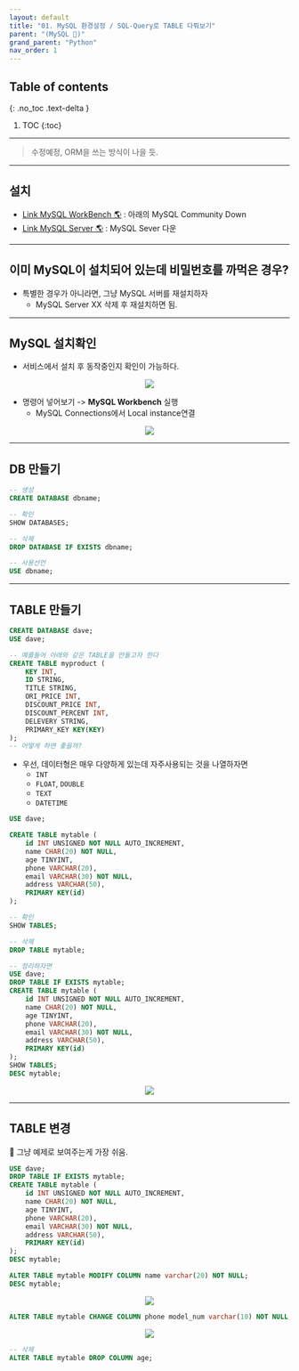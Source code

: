 ```yaml
---
layout: default
title: "01. MySQL 환경설정 / SQL-Query로 TABLE 다뤄보기"
parent: "(MySQL 💾)"
grand_parent: "Python"
nav_order: 1
---
```


## Table of contents
{: .no_toc .text-delta }

1. TOC
{:toc}

---

> 수정예정, ORM을 쓰는 방식이 나을 듯.

---

## 설치

* [Link MySQL WorkBench 🌎](https://www.mysql.com/downloads/) : 아래의 MySQL Community Down
* [Link MySQL Server 🌎](https://dev.mysql.com/downloads/mysql/) : MySQL Sever 다운

---

## 이미 MySQL이 설치되어 있는데 비밀번호를 까먹은 경우?

* 특별한 경우가 아니라면, 그냥 MySQL 서버를 재설치하자
  * MySQL Server XX 삭제 후 재설치하면 됨.

---

## MySQL 설치확인

* 서비스에서 설치 후 동작중인지 확인이 가능하다.

<p align="center">
  <img src="https://taehyungs-programming-blog.github.io/blog/assets/images/python/mysql/mysql-1-1.png"/>
</p>

* 명령어 넣어보기 -> **MySQL Workbench** 실행
  * MySQL Connections에서 Local instance연결

<p align="center">
  <img src="https://taehyungs-programming-blog.github.io/blog/assets/images/python/mysql/mysql-1-2.png"/>
</p>

---

## DB 만들기

```sql
-- 생성
CREATE DATABASE dbname;

-- 확인
SHOW DATABASES;

-- 삭제
DROP DATABASE IF EXISTS dbname;

-- 사용선언
USE dbname;
```

---

## TABLE 만들기

```sql
CREATE DATABASE dave;
USE dave;

-- 예를들어 아래와 같은 TABLE을 만들고자 한다
CREATE TABLE myproduct (
    KEY INT,
    ID STRING,
    TITLE STRING,
    ORI_PRICE INT,
    DISCOUNT_PRICE INT,
    DISCOUNT_PERCENT INT,
    DELEVERY STRING,
    PRIMARY_KEY KEY(KEY)
);
-- 어떻게 하면 좋을까?
```

* 우선, 데이터형은 매우 다양하게 있는데 자주사용되는 것을 나열하자면
    * `INT`
    * `FLOAT`, `DOUBLE`
    * `TEXT`
    * `DATETIME`

```sql
USE dave;

CREATE TABLE mytable (
    id INT UNSIGNED NOT NULL AUTO_INCREMENT,
    name CHAR(20) NOT NULL,
    age TINYINT,
    phone VARCHAR(20),
    email VARCHAR(30) NOT NULL,
    address VARCHAR(50),
    PRIMARY KEY(id)
);

-- 확인
SHOW TABLES;

-- 삭제
DROP TABLE mytable;
```

```sql
-- 정리하자면
USE dave;
DROP TABLE IF EXISTS mytable;
CREATE TABLE mytable (
    id INT UNSIGNED NOT NULL AUTO_INCREMENT,
    name CHAR(20) NOT NULL,
    age TINYINT,
    phone VARCHAR(20),
    email VARCHAR(30) NOT NULL,
    address VARCHAR(50),
    PRIMARY KEY(id)
);
SHOW TABLES;
DESC mytable;
```

<p align="center">
  <img src="https://taehyungs-programming-blog.github.io/blog/assets/images/python/mysql/mysql-1-3.png"/>
</p>


---

## TABLE 변경

🍁 그냥 예제로 보여주는게 가장 쉬움.

```sql
USE dave;
DROP TABLE IF EXISTS mytable;
CREATE TABLE mytable (
    id INT UNSIGNED NOT NULL AUTO_INCREMENT,
    name CHAR(20) NOT NULL,
    age TINYINT,
    phone VARCHAR(20),
    email VARCHAR(30) NOT NULL,
    address VARCHAR(50),
    PRIMARY KEY(id)
);
DESC mytable;

ALTER TABLE mytable MODIFY COLUMN name varchar(20) NOT NULL;
DESC mytable;
```

<p align="center">
  <img src="https://taehyungs-programming-blog.github.io/blog/assets/images/python/mysql/mysql-1-4.png"/>
</p>

```sql
ALTER TABLE mytable CHANGE COLUMN phone model_num varchar(10) NOT NULL;
```

<p align="center">
  <img src="https://taehyungs-programming-blog.github.io/blog/assets/images/python/mysql/mysql-1-5.png"/>
</p>

```sql
-- 삭제
ALTER TABLE mytable DROP COLUMN age;
```
